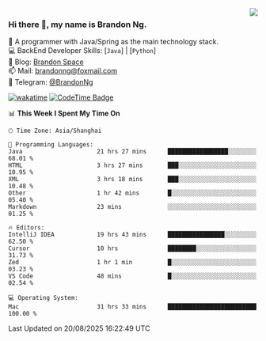 <img  align="right" src="https://github-readme-stats-brandon0824.vercel.app/api/top-langs/?username=brandon0824&layout=compact">

### Hi there 👋, my name is Brandon Ng.

🌱 A programmer with Java/Spring as the main technology stack.  
💻 BackEnd Developer Skills: [`Java`] | [`Python`]  
📝 Blog: [Brandon Space](https://blog.brandonng.cc)  
📫 Mail: brandonng@foxmail.com  
📰 Telegram: [@BrandonNg](https://t.me/BrandonNg24)  

[![wakatime](https://wakatime.com/badge/user/940cafbf-f9d5-4b24-9a07-19bb072f52bb.svg)](https://wakatime.com/@940cafbf-f9d5-4b24-9a07-19bb072f52bb)
[![CodeTime Badge](https://shields.jannchie.com/endpoint?style=plastic&color=&url=https%3A%2F%2Fapi.codetime.dev%2Fv3%2Fusers%2Fshield%3Fuid%3D128%26minutes%3D10080)](https://codetime.dev)

<!--START_SECTION:waka-->
📊 **This Week I Spent My Time On** 

```text
🕑︎ Time Zone: Asia/Shanghai

💬 Programming Languages: 
Java                     21 hrs 27 mins      █████████████████░░░░░░░░   68.01 % 
HTML                     3 hrs 27 mins       ███░░░░░░░░░░░░░░░░░░░░░░   10.95 % 
XML                      3 hrs 18 mins       ███░░░░░░░░░░░░░░░░░░░░░░   10.48 % 
Other                    1 hr 42 mins        █░░░░░░░░░░░░░░░░░░░░░░░░   05.40 % 
Markdown                 23 mins             ░░░░░░░░░░░░░░░░░░░░░░░░░   01.25 % 

🔥 Editors: 
IntelliJ IDEA            19 hrs 43 mins      ████████████████░░░░░░░░░   62.50 % 
Cursor                   10 hrs              ████████░░░░░░░░░░░░░░░░░   31.73 % 
Zed                      1 hr 1 min          █░░░░░░░░░░░░░░░░░░░░░░░░   03.23 % 
VS Code                  48 mins             █░░░░░░░░░░░░░░░░░░░░░░░░   02.54 % 

💻 Operating System: 
Mac                      31 hrs 33 mins      █████████████████████████   100.00 % 
```


 Last Updated on 20/08/2025 16:22:49 UTC
<!--END_SECTION:waka-->
